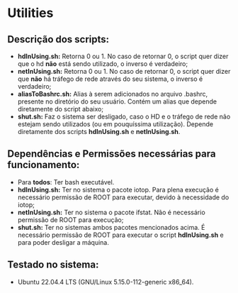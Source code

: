 # Utilities

## Descrição dos scripts:
- **hdInUsing.sh:** Retorna 0 ou 1. No caso de retornar 0, o script quer dizer que o hd **não** está sendo utilizado, o inverso é verdadeiro;
- **netInUsing.sh:** Retorna 0 ou 1. No caso de retornar 0, o script quer dizer que **não** há tráfego de rede através do seu sistema, o inverso é verdadeiro;
- **aliasToBashrc.sh:** Alias à serem adicionados no arquivo .bashrc, presente no diretório do seu usuário. Contém um alias que depende diretamente do script abaixo;
- **shut.sh:** Faz o sistema ser desligado, caso o HD e o tráfego de rede não estejam sendo utilizados (ou em pouquíssima utilização). Depende diretamente dos scripts **hdInUsing.sh** e **netInUsing.sh**. 
## Dependências e Permissões necessárias para funcionamento:
- Para **todos**: Ter bash executável.
- **hdInUsing.sh:** Ter no sistema o pacote iotop. Para plena execução é necessário permissão de ROOT para executar, devido à necessidade do iotop;
- **netInUsing.sh:** Ter no sistema o pacote ifstat. Não é necessário permissão de ROOT para execução;
- **shut.sh:** Ter no sistemas ambos pacotes mencionados acima. É necessário permissão de ROOT para executar o script **hdInUsing.sh** e para poder desligar a máquina.
## Testado no sistema:
- Ubuntu 22.04.4 LTS (GNU/Linux 5.15.0-112-generic x86_64).
